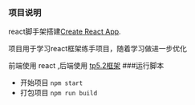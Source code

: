 
### 项目说明
react脚手架搭建[Create React App](https://github.com/facebook/create-react-app).

项目用于学习react框架练手项目，随着学习做进一步优化    

前端使用 react ,后端使用 [tp5.2框架](http://www.thinkphp.cn/)
###运行脚本

- 开始项目
 `npm start`
- 打包项目
 `npm run build` 
  


